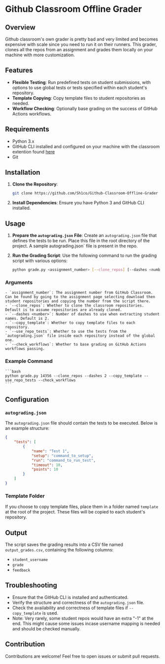 # Github Classroom Offline Grader

## Overview

Github classroom's own grader is pretty bad and very limited and becomes expensive with scale since you need to run it on their runners. This grader, clones all the repos from an assignment and grades them locally on your machine with more customization.

## Features

- **Flexible Testing**: Run predefined tests on student submissions, with options to use global tests or tests specified within each student's repository.
- **Template Copying**: Copy template files to student repositories as needed.
- **Workflow Checking**: Optionally base grading on the success of GitHub Actions workflows.

## Requirements

- Python 3.x
- GitHub CLI installed and configured on your machine with the classroom extention found [here](https://github.com/github/gh-classroom)
- Git

## Installation

1. **Clone the Repository**:

    ```bash
    git clone https://github.com/Sh1co/Github-Classroom-Offline-Grader
    ```

2. **Install Dependencies**:
    Ensure you have Python 3 and GitHub CLI installed.

## Usage

1. **Prepare the `autograding.json` File**:
    Create an `autograding.json` file that defines the tests to be run. Place this file in the root directory of the project. A sample autograding.json` file is present in the repo.

2. **Run the Grading Script**:
    Use the following command to run the grading script with various options:

    ```bash
    python grade.py <assignment_number> [--clone_repos] [--dashes <number>] [--copy_template] [--use_repo_tests] [--check_workflows]
    ```

### Arguments

    - `assignment_number`: The assignment number from GitHub Classroom. Can be found by going to the assignment page selecting download then student repositories and copying the number from the script there.
    - `--clone_repos`: Whether to clone the classroom repositories. Default is to assume repositories are already cloned.
    - `--dashes <number>`: Number of dashes to use when extracting student names. Default is 2.
    - `--copy_template`: Whether to copy template files to each repository.
    - `--use_repo_tests`: Whether to use the tests from the `autograding.json` file inside each repository instead of the global one.
    - `--check_workflows`: Whether to base grading on GitHub Actions workflows passing.

### Example Command

    ```bash
    python grade.py 14356 --clone_repos --dashes 2 --copy_template --use_repo_tests --check_workflows
    ```

## Configuration

### `autograding.json`

The `autograding.json` file should contain the tests to be executed. Below is an example structure:

```json
{
    "tests": [
        {
            "name": "Test 1",
            "setup": "command_to_setup",
            "run": "command_to_run_test",
            "timeout": 10,
            "points": 10
        }
    ]
}
```

### Template Folder

If you choose to copy template files, place them in a folder named `template` at the root of the project. These files will be copied to each student's repository.

## Output

The script saves the grading results into a CSV file named `output_grades.csv`, containing the following columns:

- `student_username`
- `grade`
- `feedback`

## Troubleshooting

- Ensure that the GitHub CLI is installed and authenticated.
- Verify the structure and correctness of the `autograding.json` file.
- Check the availability and correctness of template files if `--copy_template` is used.
- Note: Very rarely, some student repos would have an extra "-1" at the end. This might cause some issues incase username mapping is needed and should be checked manually.

## Contribution

Contributions are welcome! Feel free to open issues or submit pull requests.
